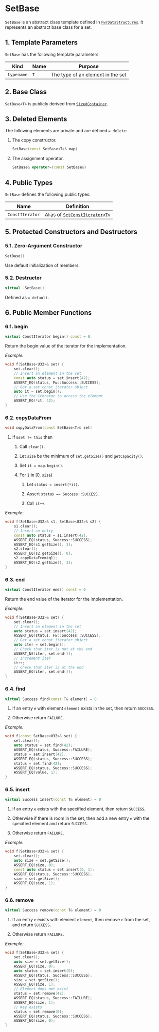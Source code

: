 # SetBase

`SetBase` is an abstract class template
defined in [`Fw/DataStructures`](sdd.md).
It represents an abstract base class for a set.

## 1. Template Parameters

`SetBase` has the following template parameters.

|Kind|Name|Purpose|
|----|----|-------|
|`typename`|`T`|The type of an element in the set|

## 2. Base Class

`SetBase<T>` is publicly derived from [`SizedContainer`](SizedContainer.md).

## 3. Deleted Elements

The following elements are private and are defined `= delete`:

1. The copy constructor.
    ```c++
    SetBase(const SetBase<T>& map)
    ```

1. The assignment operator.
   ```c++
   SetBase& operator=(const SetBase&)
   ```

## 4. Public Types

`SetBase` defines the following public types:

|Name|Definition|
|----|----------|
|`ConstIterator`|Alias of [`SetConstIterator<T>`](SetConstIterator.md)|

## 5. Protected Constructors and Destructors

### 5.1. Zero-Argument Constructor

```c++
SetBase()
```

Use default initialization of members.

### 5.2. Destructor

```c++
virtual ~SetBase()
```

Defined as `= default`.

## 6. Public Member Functions

### 6.1. begin

```c++
virtual ConstIterator begin() const = 0.
```

Return the begin value of the iterator for the implementation.

_Example:_
```c++
void f(SetBase<U32>& set) {
    set.clear();
    // Insert an element in the set
    const auto status = set.insert(42);
    ASSERT_EQ(status, Fw::Success::SUCCESS);
    // Get a set const iterator object
    auto it = set.begin();
    // Use the iterator to access the element
    ASSERT_EQ(*it, 42);
}
```

### 6.2. copyDataFrom

```c++
void copyDataFrom(const SetBase<T>& set)
```

1. If `&set != this` then

    1. Call `clear()`.

    1. Let `size` be the minimum of `set.getSize()` and `getCapacity()`.

    1. Set `it = map.begin()`.

    1. For `i` in [0, `size`)

        1. Let `status = insert(*it)`.

        1. Assert `status == Success::SUCCESS`.

        1. Call `it++`.

_Example:_
```c++
void f(SetBase<U32>& s1, SetBase<U32>& s2) {
    s1.clear();
    // Insert an entry
    const auto status = s1.insert(42);
    ASSERT_EQ(status, Success::SUCCESS);
    ASSERT_EQ(s1.getSize(), 1);
    s2.clear();
    ASSERT_EQ(s2.getSize(), 0);
    s2.copyDataFrom(q1);
    ASSERT_EQ(s2.getSize(), 1);
}
```

### 6.3. end

```c++
virtual ConstIterator end() const = 0
```

Return the end value of the iterator for the implementation.

_Example:_
```c++
void f(SetBase<U32>& set) {
    set.clear();
    // Insert an element in the set
    auto status = set.insert(42);
    ASSERT_EQ(status, Fw::Success::SUCCESS);
    // Get a set const iterator object
    auto iter = set.begin();
    // Check that iter is not at the end
    ASSERT_NE(iter, set.end());
    // Increment iter
    it++;
    // Check that iter is at the end
    ASSERT_EQ(iter, set.end());
}
```

### 6.4. find

```c++
virtual Success find(const T& element) = 0
```

1. If an entry `e` with element `element` exists in the set,
then return `SUCCESS`.

1. Otherwise return `FAILURE`.

_Example:_
```c++
void f(const SetBase<U32>& set) {
    set.clear();
    auto status = set.find(42);
    ASSERT_EQ(status, Success::FAILURE);
    status = set.insert(42);
    ASSERT_EQ(status, Success::SUCCESS);
    status = set.find(42);
    ASSERT_EQ(status, Success::SUCCESS);
    ASSERT_EQ(value, 1);
}
```

### 6.5. insert

```c++
virtual Success insert(const T& element) = 0
```

1. If an entry `e` exists with the specified element, then return `SUCCESS`.

1. Otherwise if there is room in the set, then add a new entry `e` with the
   specified element and return `SUCCESS`.

1. Otherwise return `FAILURE`.

_Example:_
```c++
void f(SetBase<U32>& set) {
    set.clear();
    auto size = set.getSize();
    ASSERT_EQ(size, 0);
    const auto status = set.insert(0, 1);
    ASSERT_EQ(status, Success::SUCCESS);
    size = set.getSize();
    ASSERT_EQ(size, 1);
}
```

### 6.6. remove

```c++
virtual Success remove(const T& element) = 0
```

1. If an entry `e` exists with element `element`, then
remove `e` from the set, and return `SUCCESS`.

1. Otherwise return `FAILURE`.

_Example:_
```c++
void f(SetBase<U32>& set) {
    set.clear();
    auto size = set.getSize();
    ASSERT_EQ(size, 0);
    auto status = set.insert(0);
    ASSERT_EQ(status, Success::SUCCESS);
    size = set.getSize();
    ASSERT_EQ(size, 1);
    // Element does not exist
    status = set.remove(42);
    ASSERT_EQ(status, Success::FAILURE);
    ASSERT_EQ(size, 1);
    // Key exists
    status = set.remove(0);
    ASSERT_EQ(status, Success::SUCCESS);
    ASSERT_EQ(size, 0);
}
```
